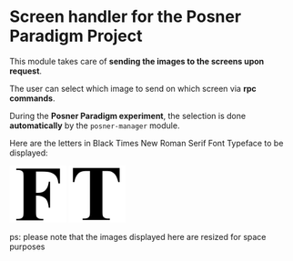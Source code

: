 Screen handler for the Posner Paradigm Project
==========================

This module takes care of **sending the images to the screens upon request**.

The user can select which image to send on which screen via **rpc commands**.

During the **Posner Paradigm experiment**, the selection is done **automatically** by the `posner-manager` module.

Here are the letters in Black Times New Roman Serif Font Typeface to be displayed:

<img src="app/conf/letterF.jpg" width="100">
<img src="app/conf/letterT.jpg" width="100">

ps: please note that the images displayed here are resized for space purposes
